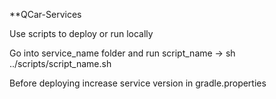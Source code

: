 **QCar-Services

Use scripts to deploy or run locally

Go into service_name folder and run script_name 
-> sh ../scripts/script_name.sh

Before deploying increase service version in gradle.properties